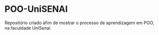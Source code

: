 # POO-UniSENAI
Repositório criado afim de mostrar o processo de aprendizagem em POO, na faculdade UniSenai.

